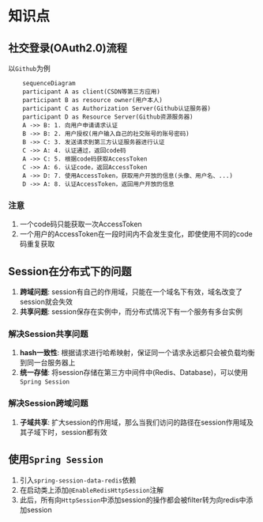 # 知识点

## 社交登录(OAuth2.0)流程

以`Github`为例

```mermaid
    sequenceDiagram
    participant A as client(CSDN等第三方应用)
    participant B as resource owner(用户本人)
    participant C as Authorization Server(Github认证服务器)
    participant D as Resource Server(Github资源服务器)
    A ->> B: 1. 向用户申请请求认证
    B ->> B: 2. 用户授权(用户输入自己的社交账号的账号密码)
    B ->> C: 3. 发送请求到第三方认证服务器进行认证
    C ->> A: 4. 认证通过，返回code码
    A ->> C: 5. 根据code码获取AccessToken
    C ->> A: 6. 认证code，返回AccessToken
    A ->> D: 7. 使用AccessToken，获取用户开放的信息(头像、用户名、...)
    D ->> A: 8. 认证AccessToken，返回用户开放的信息
```

### 注意

1. 一个code码只能获取一次AccessToken
2. 一个用户的AccessToken在一段时间内不会发生变化，即使使用不同的code码重复获取

## Session在分布式下的问题

1. **跨域问题**: session有自己的作用域，只能在一个域名下有效，域名改变了session就会失效
2. **共享问题**: session保存在实例中，而分布式情况下有一个服务有多台实例

### 解决Session共享问题

1. **hash一致性**: 根据请求进行哈希映射，保证同一个请求永远都只会被负载均衡到同一台服务器上
2. **统一存储**: 将session存储在第三方中间件中(Redis、Database)，可以使用`Spring Session`

### 解决Session跨域问题

1. **子域共享**: 扩大session的作用域，那么当我们访问的路径在session作用域及其子域下时，session都有效

## 使用`Spring Session`

1. 引入`spring-session-data-redis`依赖
2. 在启动类上添加`@EnableRedisHttpSession`注解
3. 此后，所有向`HttpSession`中添加session的操作都会被filter转为向redis中添加session

